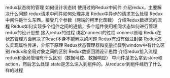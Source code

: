 redux状态树的管理
如何设计状态树
使用过的Redux中间件
介绍redux，主要解决什么问题
redux请求中间件如何处理并发
Redux中异步的请求怎么处理
Redux中间件是什么东西，接受几个参数（两端的柯里化函数）
介绍Redux数据流的流程
Redux如何实现多个组件之间的通信，多个组件使用相同状态如何进行管理
redux的设计思想
接入redux的过程
绑定connect的过程
connect原理
Redux在状态管理方面解决了React本身不能解决的问题
Redux有没有做过封装
Redux怎么实现属性传递，介绍下原理
Redux状态管理器和变量挂载到window中有什么区别
redux和全局对象之间的区别
Redux数据回溯设计思路
介绍redux接入流程
redux和全局管理有什么区别（数据可控、数据响应）
中间件是怎么拿到store和action，然后怎么处理
state是怎么注入到组件的，从reducer到组件经历了什么样的过程